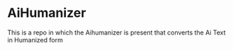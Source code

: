 # AiHumanizer
This is a repo in which the Aihumanizer is present that converts the Ai Text in Humanized form
